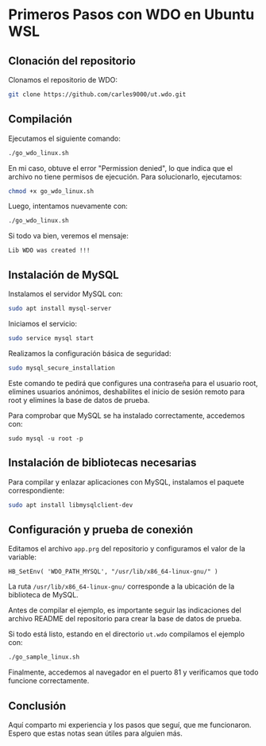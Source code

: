 # Primeros Pasos con WDO en Ubuntu WSL

## Clonación del repositorio

Clonamos el repositorio de WDO:

```bash
git clone https://github.com/carles9000/ut.wdo.git
```

## Compilación

Ejecutamos el siguiente comando:

```bash
./go_wdo_linux.sh
```

En mi caso, obtuve el error "Permission denied", lo que indica que el archivo no tiene permisos de ejecución. Para solucionarlo, ejecutamos:

```bash
chmod +x go_wdo_linux.sh
```

Luego, intentamos nuevamente con:

```bash
./go_wdo_linux.sh
```

Si todo va bien, veremos el mensaje:

```
Lib WDO was created !!!
```

## Instalación de MySQL

Instalamos el servidor MySQL con:

```bash
sudo apt install mysql-server
```

Iniciamos el servicio:

```bash
sudo service mysql start
```

Realizamos la configuración básica de seguridad:

```bash
sudo mysql_secure_installation
```

Este comando te pedirá que configures una contraseña para el usuario root, elimines usuarios anónimos, deshabilites el inicio de sesión remoto para root y elimines la base de datos de prueba.

Para comprobar que MySQL se ha instalado correctamente, accedemos con:

```mysql
sudo mysql -u root -p
```

## Instalación de bibliotecas necesarias

Para compilar y enlazar aplicaciones con MySQL, instalamos el paquete correspondiente:

```bash
sudo apt install libmysqlclient-dev
```

## Configuración y prueba de conexión

Editamos el archivo `app.prg` del repositorio y configuramos el valor de la variable:

```harbour
HB_SetEnv( 'WDO_PATH_MYSQL', "/usr/lib/x86_64-linux-gnu/" )
```

La ruta `/usr/lib/x86_64-linux-gnu/` corresponde a la ubicación de la biblioteca de MySQL.

Antes de compilar el ejemplo, es importante seguir las indicaciones del archivo README del repositorio para crear la base de datos de prueba.

Si todo está listo, estando en el directorio `ut.wdo` compilamos el ejemplo con:

```bash
./go_sample_linux.sh
```

Finalmente, accedemos al navegador en el puerto 81 y verificamos que todo funcione correctamente.

## Conclusión

Aquí comparto mi experiencia y los pasos que seguí, que me funcionaron. Espero que estas notas sean útiles para alguien más.
